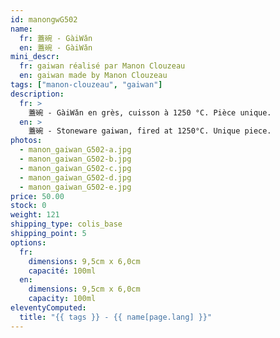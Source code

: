 ```yaml
---
id: manongwG502
name:
  fr: 蓋碗 - GàiWǎn
  en: 蓋碗 - GàiWǎn
mini_descr:
  fr: gaiwan réalisé par Manon Clouzeau
  en: gaiwan made by Manon Clouzeau
tags: ["manon-clouzeau", "gaiwan"]
description:
  fr: >
    蓋碗 - GàiWǎn en grès, cuisson à 1250 °C. Pièce unique.
  en: >
    蓋碗 - Stoneware gaiwan, fired at 1250°C. Unique piece.
photos:
  - manon_gaiwan_G502-a.jpg
  - manon_gaiwan_G502-b.jpg
  - manon_gaiwan_G502-c.jpg
  - manon_gaiwan_G502-d.jpg
  - manon_gaiwan_G502-e.jpg
price: 50.00
stock: 0
weight: 121
shipping_type: colis_base
shipping_point: 5
options:
  fr:
    dimensions: 9,5cm x 6,0cm
    capacité: 100ml
  en:
    dimensions: 9,5cm x 6,0cm
    capacity: 100ml
eleventyComputed:
  title: "{{ tags }} - {{ name[page.lang] }}"
---
```


